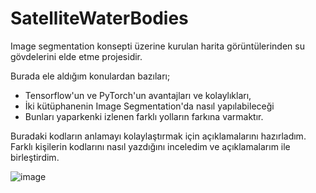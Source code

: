 # SatelliteWaterBodies

Image segmentation konsepti üzerine kurulan harita görüntülerinden su gövdelerini elde etme projesidir.

Burada ele aldığım konulardan bazıları;
- Tensorflow'un ve PyTorch'un avantajları ve kolaylıkları, 
- İki kütüphanenin Image Segmentation'da nasıl yapılabileceği 
- Bunları yaparkenki izlenen farklı yolların farkına varmaktır. 

Buradaki kodların anlamayı kolaylaştırmak için açıklamalarını hazırladım. Farklı kişilerin kodlarını nasıl yazdığını inceledim ve açıklamalarım ile birleştirdim.  

![image](https://user-images.githubusercontent.com/74925286/182445254-f51ed190-f1de-451d-8a7b-dede2e02ebf5.png)
